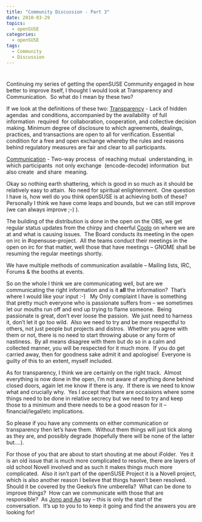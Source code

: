 ```yaml
---
title: "Community Discussion - Part 3"
date: 2010-03-29
topics:
  - openSUSE
categories:
  - openSUSE
tags:
  - Community
  - Discussion
---
```

# 

Continuing my series of getting the openSUSE Community engaged in how better to improve itself, I thought I would look at Transparency and Communication.  So what do I mean by these two?

If we look at the definitions of these two: 
[Transparency][1] - Lack of hidden agendas  and conditions, accompanied by the availability  of full  information  required  for collaboration, cooperation, and collective decision making. 
Minimum degree of disclosure to which agreements, dealings, practices, and transactions are open to all for verification. 
Essential condition for a free and open exchange whereby the rules and reasons behind regulatory measures are fair and clear to all participants.

 [1]: http://www.businessdictionary.com/definition/transparency.html "Definition of Transparency"

[Communication][2] - Two-way process  of reaching mutual  understanding, in which participants  not only exchange  (encode-decode) information  but also create  and share  meaning.

 [2]: http://www.businessdictionary.com/definition/communication.html "Definition of Communication"

Okay so nothing earth shattering, which is good in so much as it should be relatively easy to attain.  No need for spiritual enlightenment.  One question I have is, how well do you think openSUSE is at achieving both of these?  Personally I think we have come leaps and bounds, but we can still improve (we can always improve ;-) ).

The building of the distribution is done in the open on the OBS, we get regular status updates from the chirpy and cheerful [Coolo][4] on where we are at and what is causing issues.  The Board conducts its meeting in the open on irc in #opensuse-project.  All the teams conduct their meetings in the open on irc for that matter, well those that have meetings – GNOME shall be resuming the regular meetings shortly.

 [4]: http://www.kdedevelopers.org/blog/124 "Coolo's Blog"

We have multiple methods of communication available – Mailing lists, IRC, Forums & the booths at events.

So on the whole I think we are communicating well, but are we communicating the right information and is it **all** the information?  That’s where I would like your input :-)   My Only complaint I have is something that pretty much everyone who is passionate suffers from – we sometimes let our mouths run off and end up trying to flame someone.  Being passionate is great, don’t ever loose the passion.  We just need to harness it, don’t let it go too wild.  Also we need to try and be more respectful to others, not just people but projects and distros.  Whether you agree with them or not, there is no need to start throwing abuse or any form of nastiness.  By all means disagree with them but do so in a calm and collected manner, you will be respected for it much more.  If you do get carried away, then for goodness sake admit it and apologise!  Everyone is guilty of this to an extent, myself included.

As for transparency, I think we are certainly on the right track.  Almost everything is now done in the open, I’m not aware of anything done behind closed doors, again let me know if there is any.  If there is we need to know what and crucially why.  Yes I accept that there are occaisions where some things need to be done in relative secrecy but we need to try and keep those to a minimum and there needs to be a good reason for it – financial/legal/etc implications.

So please if you have any comments on either communication or transparency then let’s have them.  Without them things will just tick along as they are, and possibly degrade (hopefully there will be none of the latter but….).

For those of you that are about to start shouting at me about iFolder.  Yes it is an old issue that is much more complicated to resolve, there are layers of old school Novell involved and as such it makes things much more complicated.  Also it isn’t part of the openSUSE Project it is a Novell project, which is also another reason I believe that things haven’t been resolved.  Should it be covered by the Geeko’s fine umberella?  What can be done to improve things?  How can we communicate with those that are responsible?  As [Jono and Aq][6] say – this is only the start of the conversation.  It’s up to you to to keep it going and find the answers you are looking for!

 [6]: http://shotofjaq.org/ "The Shot Of Jaq podcast"
